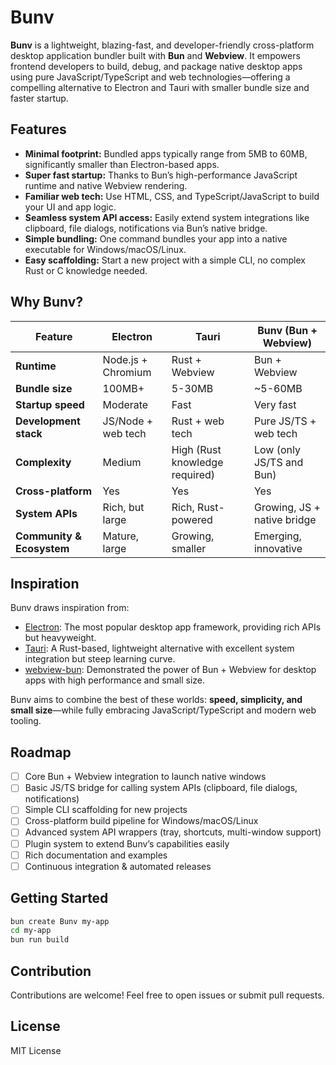 # Bunv

**Bunv** is a lightweight, blazing-fast, and developer-friendly cross-platform desktop application bundler built with **Bun** and **Webview**. It empowers frontend developers to build, debug, and package native desktop apps using pure JavaScript/TypeScript and web technologies—offering a compelling alternative to Electron and Tauri with smaller bundle size and faster startup.

## Features

- **Minimal footprint:** Bundled apps typically range from 5MB to 60MB, significantly smaller than Electron-based apps.
- **Super fast startup:** Thanks to Bun’s high-performance JavaScript runtime and native Webview rendering.
- **Familiar web tech:** Use HTML, CSS, and TypeScript/JavaScript to build your UI and app logic.
- **Seamless system API access:** Easily extend system integrations like clipboard, file dialogs, notifications via Bun’s native bridge.
- **Simple bundling:** One command bundles your app into a native executable for Windows/macOS/Linux.
- **Easy scaffolding:** Start a new project with a simple CLI, no complex Rust or C knowledge needed.

## Why Bunv?

| Feature                   | Electron           | Tauri                          | Bunv (Bun + Webview)        |
| ------------------------- | ------------------ | ------------------------------ | --------------------------- |
| **Runtime**               | Node.js + Chromium | Rust + Webview                 | Bun + Webview               |
| **Bundle size**           | 100MB+             | 5-30MB                         | \~5-60MB                    |
| **Startup speed**         | Moderate           | Fast                           | Very fast                   |
| **Development stack**     | JS/Node + web tech | Rust + web tech                | Pure JS/TS + web tech       |
| **Complexity**            | Medium             | High (Rust knowledge required) | Low (only JS/TS and Bun)    |
| **Cross-platform**        | Yes                | Yes                            | Yes                         |
| **System APIs**           | Rich, but large    | Rich, Rust-powered             | Growing, JS + native bridge |
| **Community & Ecosystem** | Mature, large      | Growing, smaller               | Emerging, innovative        |

## Inspiration

Bunv draws inspiration from:

- [Electron](https://www.electronjs.org/): The most popular desktop app framework, providing rich APIs but heavyweight.
- [Tauri](https://tauri.app/): A Rust-based, lightweight alternative with excellent system integration but steep learning curve.
- [webview-bun](https://github.com/tr1ckydev/webview-bun): Demonstrated the power of Bun + Webview for desktop apps with high performance and small size.

Bunv aims to combine the best of these worlds: **speed, simplicity, and small size**—while fully embracing JavaScript/TypeScript and modern web tooling.

## Roadmap

- [ ] Core Bun + Webview integration to launch native windows
- [ ] Basic JS/TS bridge for calling system APIs (clipboard, file dialogs, notifications)
- [ ] Simple CLI scaffolding for new projects
- [ ] Cross-platform build pipeline for Windows/macOS/Linux
- [ ] Advanced system API wrappers (tray, shortcuts, multi-window support)
- [ ] Plugin system to extend Bunv’s capabilities easily
- [ ] Rich documentation and examples
- [ ] Continuous integration & automated releases

## Getting Started

```bash
bun create Bunv my-app
cd my-app
bun run build
```

## Contribution

Contributions are welcome! Feel free to open issues or submit pull requests.

## License

MIT License
